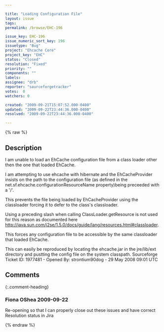 ```yaml
---

title: "Loading Configuration File"
layout: issue
tags: 
permalink: /browse/EHC-196

issue_key: EHC-196
issue_numeric_sort_key: 196
issuetype: "Bug"
project: "Ehcache Core"
project_key: "EHC"
status: "Closed"
resolution: "Fixed"
priority: ""
components: ""
labels: 
assignee: "drb"
reporter: "sourceforgetracker"
votes:  0
watchers: 0

created: "2009-09-21T15:07:52.000-0400"
updated: "2009-09-22T23:44:36.000-0400"
resolved: "2009-09-22T23:44:36.000-0400"

---
```




{% raw %}



## Description

<div markdown="1" class="description">

I am unable to load an EhCache configuration file from a class loader other then the one that loaded EhCache.

I am attempting to use ehcache with hibernate and the EhCacheProvider insists on the path to the configuration file (as defined in the net.sf.ehcache.configurationResourceName property)being preceeded with a '/'.  
 
This prevents the file being loaded by EhCacheProvider using the classloader forcing it to defer to the class's classloader.  
 
Using a preceding slash when calling ClassLoader.getResource is not used for this reason as documented here http://java.sun.com/j2se/1.5.0/docs/guide/lang/resources.html#classloader. 
 
This forces any configuration file to be accessible by the same classloader that loaded EhCache. 

This can easily be reproduced by locating the ehcache.jar in the jre/lib/ext directory and pustting the config file on the system classpath.
Sourceforge Ticket ID: 1977481 - Opened By: strontium90dog - 29 May 2008 09:01 UTC

</div>

## Comments


{:.comment-heading}
### **Fiona OShea** <span class="date">2009-09-22</span>

<div markdown="1" class="comment">

Re-opening so that I can properly close out these issues and have correct Resolution status in Jira

</div>



{% endraw %}
